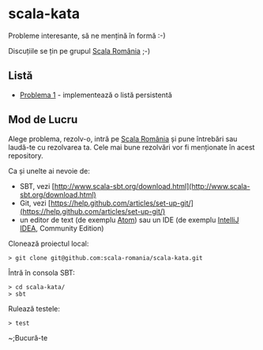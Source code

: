 # scala-kata

Probleme interesante, să ne mențină în formă :-)

Discuțiile se țin pe grupul
[Scala România](https://www.facebook.com/groups/scala.romania/) ;-)

## Listă

- [Problema 1](problema1/README.md)  - implementează o listă persistentă

## Mod de Lucru

Alege problema, rezolv-o, intră pe
[Scala România](https://www.facebook.com/groups/scala.romania/) și pune
întrebări sau laudă-te cu rezolvarea ta.
Cele mai bune rezolvări vor fi menționate în acest repository.

Ca și unelte ai nevoie de:

- SBT, vezi [http://www.scala-sbt.org/download.html](http://www.scala-sbt.org/download.html)
- Git, vezi [https://help.github.com/articles/set-up-git/](https://help.github.com/articles/set-up-git/)
- un editor de text (de exemplu [Atom](https://atom.io/)) sau un IDE
  (de exemplu [IntelliJ IDEA](https://www.jetbrains.com/idea/), Community Edition)

Clonează proiectul local:
```
> git clone git@github.com:scala-romania/scala-kata.git
```

Întră în consola SBT:
```
> cd scala-kata/
> sbt
```

Rulează testele:
```
> test
```

~;Bucură-te
